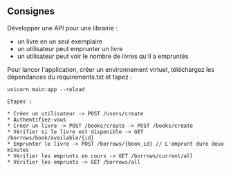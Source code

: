 ## Consignes

Développer une API pour une librairie : 
- un livre en un seul exemplaire
- un utilisateur peut emprunter un livre
- un utilisateur peut voir le nombre de livres qu'il a empruntés

Pour lancer l'application, créer un environnement virtuel, téléchargez les dépendances du requirements.txt et tapez :<br/>
```
uvicorn main:app --reload

Etapes : 

* Créer un utilisateur -> POST /users/create
* Authentifiez-vous
* Créer un livre -> POST /books/create -> POST /books/create
* Vérifier si le livre est disponible -> GET /borrows/book/available/{id}
* Emprunter le livre -> POST /borrows/{book_id} // L'emprunt dure deux minutes
* Vérifier les emprunts en cours -> GET /borrows/current/all
* Vérifier les emprunts -> GET /borrows/all